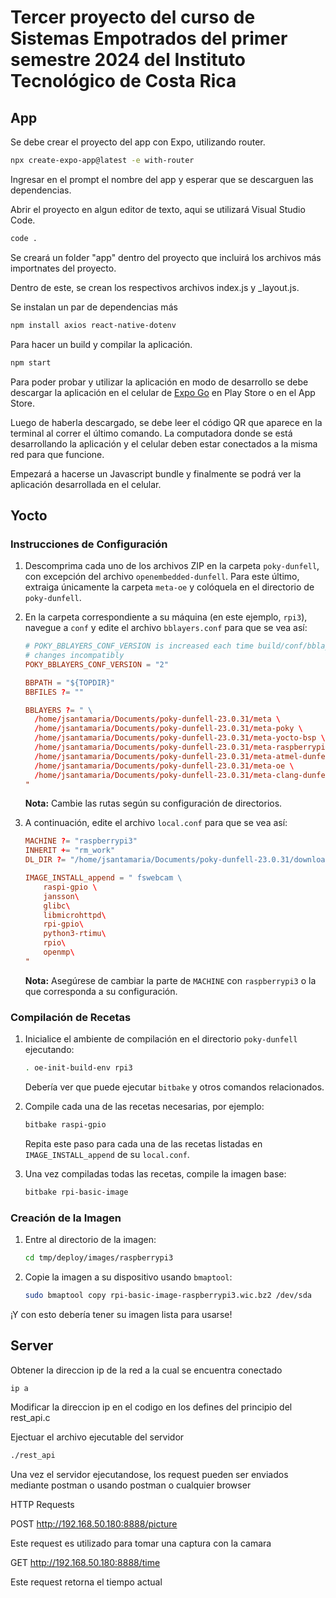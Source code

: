 # Tercer proyecto del curso de Sistemas Empotrados del primer semestre 2024 del Instituto Tecnológico de Costa Rica


## App

Se debe crear el proyecto del app con Expo, utilizando router.

```bash
npx create-expo-app@latest -e with-router
```

Ingresar en el prompt el nombre del app y esperar que se descarguen las dependencias.

Abrir el proyecto en algun editor de texto, aqui se utilizará Visual Studio Code.

```bash
code .
```

Se creará un folder "app" dentro del proyecto que incluirá los archivos más importnates del proyecto.

Dentro de este, se crean los respectivos archivos index.js y \_layout.js.

Se instalan un par de dependencias más

```bash
npm install axios react-native-dotenv
```

Para hacer un build y compilar la aplicación.

```bash
npm start
```

Para poder probar y utilizar la aplicación en modo de desarrollo se debe descargar la aplicación en el celular de [Expo Go](https://expo.dev/go) en Play Store o en el App Store.

Luego de haberla descargado, se debe leer el código QR que aparece en la terminal al correr el último comando. La computadora donde se está desarrollando la aplicación y el celular deben estar conectados a la misma red para que funcione.

Empezará a hacerse un Javascript bundle y finalmente se podrá ver la aplicación desarrollada en el celular.

## Yocto

### Instrucciones de Configuración

1. Descomprima cada uno de los archivos ZIP en la carpeta `poky-dunfell`, con excepción del archivo `openembedded-dunfell`. Para este último, extraiga únicamente la carpeta `meta-oe` y colóquela en el directorio de `poky-dunfell`.

2. En la carpeta correspondiente a su máquina (en este ejemplo, `rpi3`), navegue a `conf` y edite el archivo `bblayers.conf` para que se vea así:

    ```conf
    # POKY_BBLAYERS_CONF_VERSION is increased each time build/conf/bblayers.conf
    # changes incompatibly
    POKY_BBLAYERS_CONF_VERSION = "2"

    BBPATH = "${TOPDIR}"
    BBFILES ?= ""

    BBLAYERS ?= " \
      /home/jsantamaria/Documents/poky-dunfell-23.0.31/meta \
      /home/jsantamaria/Documents/poky-dunfell-23.0.31/meta-poky \
      /home/jsantamaria/Documents/poky-dunfell-23.0.31/meta-yocto-bsp \
      /home/jsantamaria/Documents/poky-dunfell-23.0.31/meta-raspberrypi \
      /home/jsantamaria/Documents/poky-dunfell-23.0.31/meta-atmel-dunfell \
      /home/jsantamaria/Documents/poky-dunfell-23.0.31/meta-oe \
      /home/jsantamaria/Documents/poky-dunfell-23.0.31/meta-clang-dunfell\
    "
    ```

    **Nota:** Cambie las rutas según su configuración de directorios.

3. A continuación, edite el archivo `local.conf` para que se vea así:

    ```conf
    MACHINE ?= "raspberrypi3"
    INHERIT += "rm_work"
    DL_DIR ?= "/home/jsantamaria/Documents/poky-dunfell-23.0.31/downloads"

    IMAGE_INSTALL_append = " fswebcam \
        raspi-gpio \
        jansson\
        glibc\
        libmicrohttpd\
        rpi-gpio\
        python3-rtimu\
        rpio\
        openmp\
    "
    ```

    **Nota:** Asegúrese de cambiar la parte de `MACHINE` con `raspberrypi3` o la que corresponda a su configuración.

### Compilación de Recetas

1. Inicialice el ambiente de compilación en el directorio `poky-dunfell` ejecutando:

    ```sh
    . oe-init-build-env rpi3
    ```

    Debería ver que puede ejecutar `bitbake` y otros comandos relacionados.

2. Compile cada una de las recetas necesarias, por ejemplo:

    ```sh
    bitbake raspi-gpio
    ```

    Repita este paso para cada una de las recetas listadas en `IMAGE_INSTALL_append` de su `local.conf`.

3. Una vez compiladas todas las recetas, compile la imagen base:

    ```sh
    bitbake rpi-basic-image
    ```

### Creación de la Imagen

1. Entre al directorio de la imagen:

    ```sh
    cd tmp/deploy/images/raspberrypi3
    ```

2. Copie la imagen a su dispositivo usando `bmaptool`:

    ```sh
    sudo bmaptool copy rpi-basic-image-raspberrypi3.wic.bz2 /dev/sda
    ```

¡Y con esto debería tener su imagen lista para usarse!


## Server

Obtener la direccion ip de la red a la cual se encuentra conectado

```bash
ip a
```

Modificar la direccion ip en el codigo en los defines del principio del rest_api.c



Ejectuar el archivo ejecutable del servidor 

```bash
./rest_api
```

Una vez el servidor ejecutandose, los request pueden ser enviados mediante postman o usando postman o cualquier browser

HTTP Requests


POST http://192.168.50.180:8888/picture

Este request es utilizado para tomar una captura con la camara

GET http://192.168.50.180:8888/time

Este request retorna el tiempo actual

